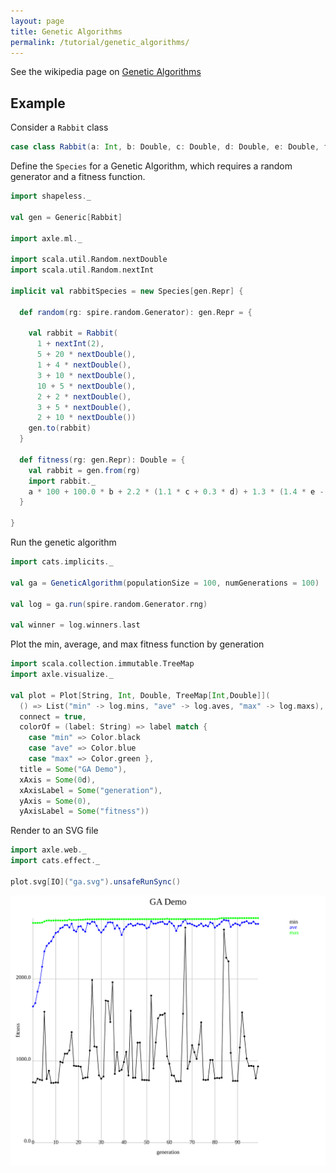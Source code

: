 ```yaml
---
layout: page
title: Genetic Algorithms
permalink: /tutorial/genetic_algorithms/
---
```


See the wikipedia page on [Genetic Algorithms](https://en.wikipedia.org/wiki/Genetic_algorithm)

## Example

Consider a `Rabbit` class

```scala mdoc
case class Rabbit(a: Int, b: Double, c: Double, d: Double, e: Double, f: Double, g: Double, h: Double)
```

Define the `Species` for a Genetic Algorithm, which requires a random generator and
a fitness function.

```scala mdoc
import shapeless._

val gen = Generic[Rabbit]

import axle.ml._

import scala.util.Random.nextDouble
import scala.util.Random.nextInt

implicit val rabbitSpecies = new Species[gen.Repr] {

  def random(rg: spire.random.Generator): gen.Repr = {

    val rabbit = Rabbit(
      1 + nextInt(2),
      5 + 20 * nextDouble(),
      1 + 4 * nextDouble(),
      3 + 10 * nextDouble(),
      10 + 5 * nextDouble(),
      2 + 2 * nextDouble(),
      3 + 5 * nextDouble(),
      2 + 10 * nextDouble())
    gen.to(rabbit)
  }

  def fitness(rg: gen.Repr): Double = {
    val rabbit = gen.from(rg)
    import rabbit._
    a * 100 + 100.0 * b + 2.2 * (1.1 * c + 0.3 * d) + 1.3 * (1.4 * e - 3.1 * f + 1.3 * g) - 1.4 * h
  }

}
```

Run the genetic algorithm

```scala mdoc
import cats.implicits._

val ga = GeneticAlgorithm(populationSize = 100, numGenerations = 100)

val log = ga.run(spire.random.Generator.rng)

val winner = log.winners.last
```

Plot the min, average, and max fitness function by generation

```scala mdoc
import scala.collection.immutable.TreeMap
import axle.visualize._

val plot = Plot[String, Int, Double, TreeMap[Int,Double]](
  () => List("min" -> log.mins, "ave" -> log.aves, "max" -> log.maxs),
  connect = true,
  colorOf = (label: String) => label match {
    case "min" => Color.black
    case "ave" => Color.blue
    case "max" => Color.green },
  title = Some("GA Demo"),
  xAxis = Some(0d),
  xAxisLabel = Some("generation"),
  yAxis = Some(0),
  yAxisLabel = Some("fitness"))
```

Render to an SVG file

```scala mdoc
import axle.web._
import cats.effect._

plot.svg[IO]("ga.svg").unsafeRunSync()
```

![ga](/tutorial/images/ga.svg)
